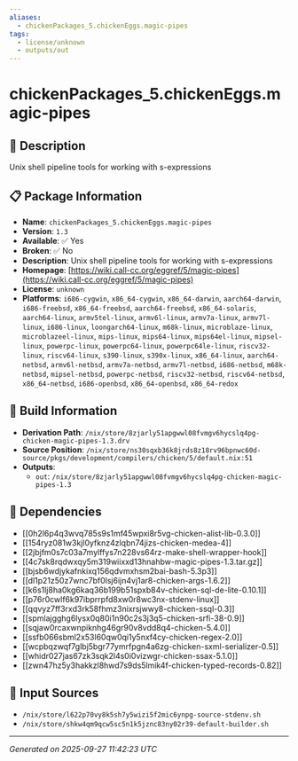 ```yaml
---
aliases:
  - chickenPackages_5.chickenEggs.magic-pipes
tags:
  - license/unknown
  - outputs/out
---
```


# chickenPackages_5.chickenEggs.magic-pipes

## 📝 Description

Unix shell pipeline tools for working with s-expressions

## 📋 Package Information

- **Name**: `chickenPackages_5.chickenEggs.magic-pipes`
- **Version**: `1.3`
- **Available**: ✅ Yes
- **Broken**: ✅ No
- **Description**: Unix shell pipeline tools for working with s-expressions
- **Homepage**: [https://wiki.call-cc.org/eggref/5/magic-pipes](https://wiki.call-cc.org/eggref/5/magic-pipes)
- **License**: `unknown`
- **Platforms**: `i686-cygwin`, `x86_64-cygwin`, `x86_64-darwin`, `aarch64-darwin`, `i686-freebsd`, `x86_64-freebsd`, `aarch64-freebsd`, `x86_64-solaris`, `aarch64-linux`, `armv5tel-linux`, `armv6l-linux`, `armv7a-linux`, `armv7l-linux`, `i686-linux`, `loongarch64-linux`, `m68k-linux`, `microblaze-linux`, `microblazeel-linux`, `mips-linux`, `mips64-linux`, `mips64el-linux`, `mipsel-linux`, `powerpc-linux`, `powerpc64-linux`, `powerpc64le-linux`, `riscv32-linux`, `riscv64-linux`, `s390-linux`, `s390x-linux`, `x86_64-linux`, `aarch64-netbsd`, `armv6l-netbsd`, `armv7a-netbsd`, `armv7l-netbsd`, `i686-netbsd`, `m68k-netbsd`, `mipsel-netbsd`, `powerpc-netbsd`, `riscv32-netbsd`, `riscv64-netbsd`, `x86_64-netbsd`, `i686-openbsd`, `x86_64-openbsd`, `x86_64-redox`

## 🔧 Build Information

- **Derivation Path**: `/nix/store/8zjarly51apgwwl08fvmgv6hycslq4pg-chicken-magic-pipes-1.3.drv`
- **Source Position**: `/nix/store/ns30sqxb36k8jrds8z18rv96bpnwc60d-source/pkgs/development/compilers/chicken/5/default.nix:51`
- **Outputs**:
  - `out`:  `/nix/store/8zjarly51apgwwl08fvmgv6hycslq4pg-chicken-magic-pipes-1.3`

## 🔗 Dependencies

- [[0h2l6p4q3wvq785s9s1mf45wpxi8r5vg-chicken-alist-lib-0.3.0]]
- [[154ryz081w3kjl0yfknz4zlqbn74jizs-chicken-medea-4]]
- [[2jbjfm0s7c03a7mylffys7n228vs64rz-make-shell-wrapper-hook]]
- [[4c7sk8rqdwxqy5m319wiixxd13hnahbw-magic-pipes-1.3.tar.gz]]
- [[bjsb6wdjykafnkixq156qdvmxhsm2bai-bash-5.3p3]]
- [[dl1p21z50z7wnc7bf0lsj6ijn4vj1ar8-chicken-args-1.6.2]]
- [[k6s1lj8ha0kg6kaq36b199b51spxb84v-chicken-sql-de-lite-0.10.1]]
- [[p76r0cwlf6k97ibprrpfd8xw0r8wc3nx-stdenv-linux]]
- [[qqvyz7ff3rxd3rk58fhmz3nixrsjwwy8-chicken-ssql-0.3]]
- [[spmlajgghg6lysx0q80i1n90c2s3j3q5-chicken-srfi-38-0.9]]
- [[sqjaw0rcaxwnpiknhg46gr90v8vdd8q4-chicken-5.4.0]]
- [[ssfb066sbml2x53l60qw0qi1y5nxf4cy-chicken-regex-2.0]]
- [[wcpbqzwqf7glbj5bgr77ymrfpgn4a6zg-chicken-sxml-serializer-0.5]]
- [[whidr027jas67zk3sqk2l4s0i0vizwgr-chicken-ssax-5.1.0]]
- [[zwn47hz5y3hakkzl8hwd7s9ds5lmik4f-chicken-typed-records-0.82]]

## 📁 Input Sources

- `/nix/store/l622p70vy8k5sh7y5wizi5f2mic6ynpg-source-stdenv.sh`
- `/nix/store/shkw4qm9qcw5sc5n1k5jznc83ny02r39-default-builder.sh`

---
*Generated on 2025-09-27 11:42:23 UTC*

